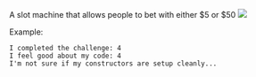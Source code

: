 A slot machine that allows people to bet with either $5 or $50
<img src=“slotmachine.png”>


Example:
```
I completed the challenge: 4
I feel good about my code: 4
I'm not sure if my constructors are setup cleanly...
```
